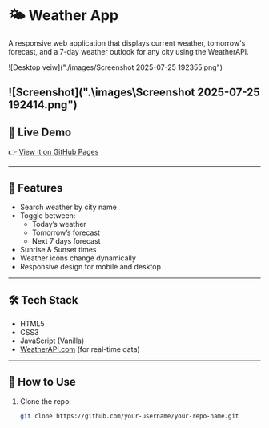 # 🌤️ Weather App

A responsive web application that displays current weather, tomorrow's forecast, and a 7-day weather outlook for any city using the WeatherAPI.

![Desktop veiw]("./images/Screenshot 2025-07-25 192355.png") 
<!-- optional: a preview image -->

![Screenshot](".\images\Screenshot 2025-07-25 192414.png") 
---

## 🚀 Live Demo

👉 [View it on GitHub Pages](https://vanshhub.github.io/Weather-App/)

---

## 📌 Features

- Search weather by city name
- Toggle between:
  - Today’s weather
  - Tomorrow’s forecast
  - Next 7 days forecast
- Sunrise & Sunset times
- Weather icons change dynamically
- Responsive design for mobile and desktop

---

## 🛠️ Tech Stack

- HTML5
- CSS3
- JavaScript (Vanilla)
- [WeatherAPI.com](https://www.weatherapi.com/) (for real-time data)

---

## 🔧 How to Use

1. Clone the repo:
   ```bash
   git clone https://github.com/your-username/your-repo-name.git
